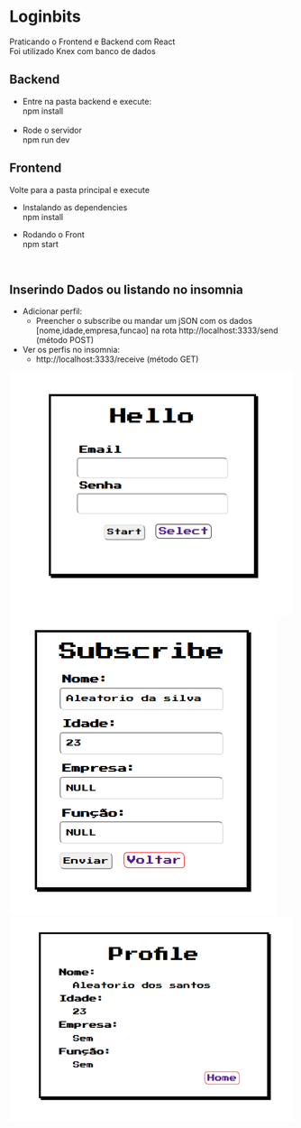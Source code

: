 # Loginbits
Praticando o Frontend e Backend com React<br>
Foi utilizado Knex com banco de dados 

## Backend
- Entre na pasta backend e execute:<br>
  npm install<br><br>
- Rode o servidor<br>
  npm run dev

## Frontend
Volte para a pasta principal e execute
- Instalando as dependencies<br>
npm install<br>

- Rodando o Front<br>
npm start<br>
<br>

## Inserindo Dados ou listando no insomnia 
  - Adicionar perfil:
    - Preencher o subscribe  ou mandar um jSON com os dados [nome,idade,empresa,funcao] na rota http://localhost:3333/send  (método POST)
  - Ver os perfis no insomnia:
    - http://localhost:3333/receive (método GET)                                 

![alt home](https://github.com/K16bits/Loginbits/blob/master/screens/home.PNG)
![alt subscribe](https://github.com/K16bits/Loginbits/blob/master/screens/subscribe.PNG)
![alt profile](https://github.com/K16bits/Loginbits/blob/master/screens/profile.PNG)

